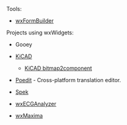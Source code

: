 Tools:

- [wxFormBuilder](https://github.com/wxFormBuilder/wxFormBuilder)

Projects using wxWidgets:

- Gooey

- [KiCAD](https://github.com/KiCad/kicad-source-mirror)
  - [KiCAD bitmap2component](https://github.com/KiCad/kicad-source-mirror/blob/master/bitmap2component/bitmap2cmp_gui.h)
- [Poedit](https://github.com/vslavik/poedit) - Cross-platform translation editor.
- [Spek](https://github.com/alexkay/spek)
- [wxECGAnalyzer](https://github.com/GCY/wxECGAnalyzer)
- [wxMaxima](https://github.com/wxMaxima-developers/wxmaxima)

